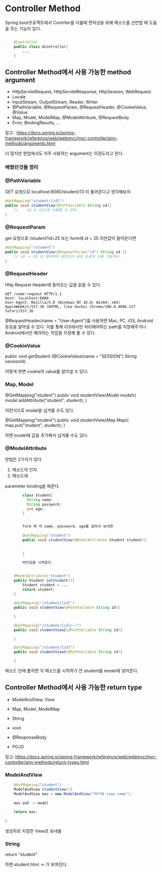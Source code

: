 # Controller Method

Spring boot프로젝트에서 Contrller를 다룰때 편의성을 위해 메소드를 선언할 때 
도움을 주는 기능이 있다. 

```java

    @Controller
    public class AController{
        ...
    }

```



## Controller Method에서 사용 가능한 method argument

* HttpServletRequest, HttpServletResponse, HttpSession, WebRequest
* Locale
* InputStream, OutputStream, Reader, Writer
* @PathVariable, @RequestParam, @RequestHeader, @CookieValue, @Value
* Map, Model, ModelMap, @ModelAttribute, @RequestBody
* Error, BindingResults, ... 

참고 : https://docs.spring.io/spring-framework/reference/web/webmvc/mvc-controller/ann-methods/arguments.html

더 많지만 현업에서도 자주 사용하는 argument는 이정도라고 한다.

### 배웠던것들 정리 
### @PathVariable 

GET 요청으로 localhost:8080/student/13 이 들어온다고 생각해보자.

```java
@GetMapping("student/{id}")
public void studentView(@PathVariable String id){
    //    id 는 13으로 사용할 수 있다.
}

```

### @RequestParam
get 요청으로 /student?id=25
또는 form에 id = 25 이런값이 들어온다면
```java
@GetMapping("/student")
public void studentView(@RequestParam("id") String id ){
    // id -> 25 로 파라미터 바인딩이 되어 손쉽게 사용 가능하다.
}

```


### @RequestHeader

Http Request Header에 들어오는 값을 읽을 수 있다.
```http request
GET /some-request HTTP/1.1
Host: localhost:8080
User-Agent: Mozilla/5.0 (Windows NT 10.0; Win64; x64) AppleWebKit/537.36 (KHTML, like Gecko) Chrome/100.0.4896.127 Safari/537.36
```

@RequestHeader(name = "User-Agent")를 사용하면 Mac, PC, iOS, Android 등등을 알아낼 수 있다.
이를 통해 iOS에서만 처리해야하는 path를 지정해주거나 Android에서만 해야하는 작업을 지정해 줄 수 있다.

### @CookieValue

public void getStudent (@CookieValue(name = "SESSION") String sessionId)

이렇게 하면 cookie의 value를 알아낼 수 있다.

### Map, Model

@GetMapping("student")
public void studentView(Model model){
    model.addAttribute("student", student);
}

이런식으로 model을 넘겨줄 수도 있다.

@GetMapping("student")
public void studentView(Map Map){
    map.put("student", student);
}

하면 model에 값을 추가해서 넘겨줄 수도 있다.


### @ModelAttribute
방법은 2가지가 있다.
1. 메소드의 인자
2. 메소드에

 parameter binding을 해준다.

```java
        class Student{
          String name;
          String password;
          int age;
        }


        form 에 저 name, password, age를 담아서 보내면 
        
        @GetMapping("student")
        public void studentView(@ModelAttribute Student student){
            
    
        }
        
        바인딩을 시켜준다.
```

```java
    
    @ModelAttribute("student")
    public Student setStudent(){
        Student student = ...
        return student;
    }
    
    @GetMapping("/student/{id}")
    public void studentView(@PathVariable String id){
    
    }

    @GetMapping("/student/{id}/~~")
    public void studentView2(@PathVariable String id){

    }

    @GetMapping("/student/{id}")
    public void studentView3(@PathVariable String id){

    }

```

메소드 단에 붙히면 각 메소드를 시작하기 전 student를 model에 넣어준다.




## Controller Method에서 사용 가능한 return type

* ModelAndView, View

* Map, Model, ModelMap

* String

* void

* @ResponseBody

* POJO

참고: https://docs.spring.io/spring-framework/reference/web/webmvc/mvc-controller/ann-methods/return-types.html

### ModelAndView

```java
    @GetMapping("student")
    ModelAndView studentView(){
    ModelAndView mav = new ModelAndView("여기에 view name");
    
    mav.add -> model
    
    return mav;
    
}

```

생성자로 지정한 View로 보내줌


### String

return "student"

하면 student.html -> 가 보여진다.
